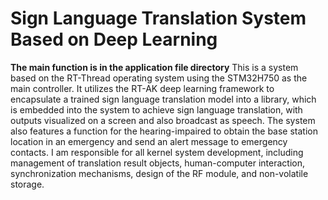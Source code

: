 # Sign Language Translation System Based on Deep Learning
**The main function is in the application file directory**
This is a system based on the RT-Thread operating system using the STM32H750 as the main controller. It utilizes the RT-AK deep learning framework to encapsulate a trained sign language translation model into a library, which is embedded into the system to achieve sign language translation, with outputs visualized on a screen and also broadcast as speech. The system also features a function for the hearing-impaired to obtain the base station location in an emergency and send an alert message to emergency contacts. I am responsible for all kernel system development, including management of translation result objects, human-computer interaction, synchronization mechanisms, design of the RF module, and non-volatile storage.
